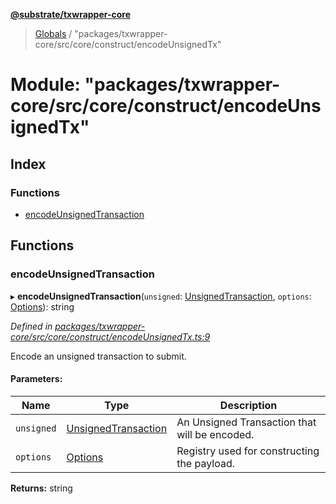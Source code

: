 **[@substrate/txwrapper-core](../README.md)**

> [Globals](../globals.md) / "packages/txwrapper-core/src/core/construct/encodeUnsignedTx"

# Module: "packages/txwrapper-core/src/core/construct/encodeUnsignedTx"

## Index

### Functions

* [encodeUnsignedTransaction](_packages_txwrapper_core_src_core_construct_encodeunsignedtx_.md#encodeunsignedtransaction)

## Functions

### encodeUnsignedTransaction

▸ **encodeUnsignedTransaction**(`unsigned`: [UnsignedTransaction](../interfaces/_packages_txwrapper_core_src_types_method_.unsignedtransaction.md), `options`: [Options](../interfaces/_packages_txwrapper_core_src_types_method_.options.md)): string

*Defined in [packages/txwrapper-core/src/core/construct/encodeUnsignedTx.ts:9](https://github.com/paritytech/txwrapper-core/blob/a0a9a76/packages/txwrapper-core/src/core/construct/encodeUnsignedTx.ts#L9)*

Encode an unsigned transaction to submit.

#### Parameters:

Name | Type | Description |
------ | ------ | ------ |
`unsigned` | [UnsignedTransaction](../interfaces/_packages_txwrapper_core_src_types_method_.unsignedtransaction.md) | An Unsigned Transaction that will be encoded. |
`options` | [Options](../interfaces/_packages_txwrapper_core_src_types_method_.options.md) | Registry used for constructing the payload.  |

**Returns:** string
